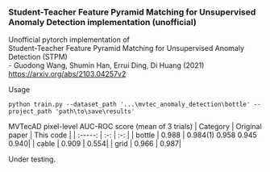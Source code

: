 ### Student-Teacher Feature Pyramid Matching for Unsupervised Anomaly Detection implementation (unofficial)
Unofficial pytorch implementation of  
Student-Teacher Feature Pyramid Matching for Unsupervised Anomaly Detection (STPM)  
\- Guodong Wang, Shumin Han, Errui Ding, Di Huang  (2021)  
https://arxiv.org/abs/2103.04257v2 

Usage 
~~~
python train.py --dataset_path '...\mvtec_anomaly_detection\bottle' --project_path 'path\to\save\results'
~~~

MVTecAD pixel-level AUC-ROC score (mean of 3 trials)
| Category | Original paper | This code |
| :-----: | :-: | :-: |
| bottle | 0.988 | 0.984(1) 0.958 0.945 0.940| 
| cable | 0.909 | 0.554| 
| grid | 0.966 | 0.987| 

Under testing.